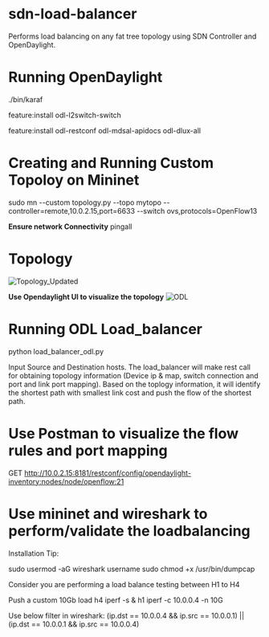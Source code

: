 # sdn-load-balancer
Performs load balancing on any fat tree topology using SDN Controller and OpenDaylight.

# Running OpenDaylight
./bin/karaf

feature:install odl-l2switch-switch

feature:install odl-restconf odl-mdsal-apidocs odl-dlux-all

# Creating and Running Custom Topoloy on Mininet
sudo mn --custom topology.py --topo mytopo --controller=remote,10.0.2.15,port=6633 --switch ovs,protocols=OpenFlow13


**Ensure network Connectivity**
pingall

# Topology

![Topology_Updated](https://github.com/user-attachments/assets/e1c0d271-20ea-4586-be8d-fdc112e20652)


**Use Opendaylight UI to visualize the topology**
![ODL](https://github.com/user-attachments/assets/99149ded-b7b2-4c60-93df-cb53a77f93d0)

# Running ODL Load_balancer
python load_balancer_odl.py

Input Source and Destination hosts. The load_balancer will make rest call for obtaining topology information (Device ip & map, switch connection and port and link port mapping). Based on the toplogy information,
it will identify the shortest path with smallest link cost and push the flow of the shortest path. 

# Use Postman to visualize the flow rules and port mapping
GET http://10.0.2.15:8181/restconf/config/opendaylight-inventory:nodes/node/openflow:21

# Use mininet and wireshark to perform/validate the loadbalancing
Installation Tip:

sudo usermod -aG wireshark username
sudo chmod +x /usr/bin/dumpcap

Consider you are performing a load balance testing between H1 to H4

Push a custom 10Gb load
h4 iperf -s &
h1 iperf -c 10.0.0.4 -n 10G

Use below filter in wireshark:
(ip.dst == 10.0.0.4 && ip.src == 10.0.0.1) || (ip.dst == 10.0.0.1 && ip.src == 10.0.0.4)









